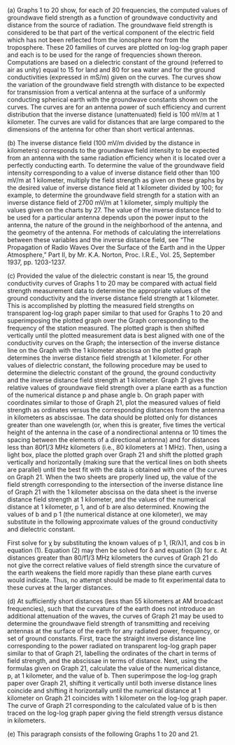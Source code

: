 (a) Graphs 1 to 20 show, for each of 20 frequencies, the computed values of groundwave field strength as a function of groundwave conductivity and distance from the source of radiation. The groundwave field strength is considered to be that part of the vertical component of the electric field which has not been reflected from the ionosphere nor from the troposphere. These 20 families of curves are plotted on log-log graph paper and each is to be used for the range of frequencies shown thereon. Computations are based on a dielectric constant of the ground (referred to air as unity) equal to 15 for land and 80 for sea water and for the ground conductivities (expressed in mS/m) given on the curves. The curves show the variation of the groundwave field strength with distance to be expected for transmission from a vertical antenna at the surface of a uniformly conducting spherical earth with the groundwave constants shown on the curves. The curves are for an antenna power of such efficiency and current distribution that the inverse distance (unattenuated) field is 100 mV/m at 1 kilometer. The curves are valid for distances that are large compared to the dimensions of the antenna for other than short vertical antennas.

(b) The inverse distance field (100 mV/m divided by the distance in kilometers) corresponds to the groundwave field intensity to be expected from an antenna with the same radiation efficiency when it is located over a perfectly conducting earth. To determine the value of the groundwave field intensity corresponding to a value of inverse distance field other than 100 mV/m at 1 kilometer, multiply the field strength as given on these graphs by the desired value of inverse distance field at 1 kilometer divided by 100; for example, to determine the groundwave field strength for a station with an inverse distance field of 2700 mV/m at 1 kilometer, simply multiply the values given on the charts by 27. The value of the inverse distance field to be used for a particular antenna depends upon the power input to the antenna, the nature of the ground in the neighborhood of the antenna, and the geometry of the antenna. For methods of calculating the interrelations between these variables and the inverse distance field, see “The Propagation of Radio Waves Over the Surface of the Earth and in the Upper Atmosphere,” Part II, by Mr. K.A. Norton, Proc. I.R.E., Vol. 25, September 1937, pp. 1203-1237.
              

(c) Provided the value of the dielectric constant is near 15, the ground conductivity curves of Graphs 1 to 20 may be compared with actual field strength measurement data to determine the appropriate values of the ground conductivity and the inverse distance field strength at 1 kilometer. This is accomplished by plotting the measured field strengths on transparent log-log graph paper similar to that used for Graphs 1 to 20 and superimposing the plotted graph over the Graph corresponding to the frequency of the station measured. The plotted graph is then shifted vertically until the plotted measurement data is best aligned with one of the conductivity curves on the Graph; the intersection of the inverse distance line on the Graph with the 1 kilometer abscissa on the plotted graph determines the inverse distance field strength at 1 kilometer. For other values of dielectric constant, the following procedure may be used to determine the dielectric constant of the ground, the ground conductivity and the inverse distance field strength at 1 kilometer. Graph 21 gives the relative values of groundwave field strength over a plane earth as a function of the numerical distance p and phase angle b. On graph paper with coordinates similar to those of Graph 21, plot the measured values of field strength as ordinates versus the corresponding distances from the antenna in kilometers as abscissae. The data should be plotted only for distances greater than one wavelength (or, when this is greater, five times the vertical height of the antenna in the case of a nondirectional antenna or 10 times the spacing between the elements of a directional antenna) and for distances less than 80f1/3 MHz kilometers (i.e., 80 kilometers at 1 MHz). Then, using a light box, place the plotted graph over Graph 21 and shift the plotted graph vertically and horizontally (making sure that the vertical lines on both sheets are parallel) until the best fit with the data is obtained with one of the curves on Graph 21. When the two sheets are properly lined up, the value of the field strength corresponding to the intersection of the inverse distance line of Graph 21 with the 1 kilometer abscissa on the data sheet is the inverse distance field strength at 1 kilometer, and the values of the numerical distance at 1 kilometer, p
                1, and of b are also determined. Knowing the values of b and p
                1 (the numerical distance at one kilometer), we may substitute in the following approximate values of the ground conductivity and dielectric constant.

First solve for χ by substituting the known values of p
                1, (R/λ)1, and cos b in equation (1). Equation (2) may then be solved for δ and equation (3) for ε. At distances greater than 80/f1/3 MHz kilometers the curves of Graph 21 do not give the correct relative values of field strength since the curvature of the earth weakens the field more rapidly than these plane earth curves would indicate. Thus, no attempt should be made to fit experimental data to these curves at the larger distances.
              

(d) At sufficiently short distances (less than 55 kilometers at AM broadcast frequencies), such that the curvature of the earth does not introduce an additional attenuation of the waves, the curves of Graph 21 may be used to determine the groundwave field strength of transmitting and receiving antennas at the surface of the earth for any radiated power, frequency, or set of ground constants. First, trace the straight inverse distance line corresponding to the power radiated on transparent log-log graph paper similar to that of Graph 21, labelling the ordinates of the chart in terms of field strength, and the abscissae in terms of distance. Next, using the formulas given on Graph 21, calculate the value of the numerical distance, p, at 1 kilometer, and the value of b. Then superimpose the log-log graph paper over Graph 21, shifting it vertically until both inverse distance lines coincide and shifting it horizontally until the numerical distance at 1 kilometer on Graph 21 coincides with 1 kilometer on the log-log graph paper. The curve of Graph 21 corresponding to the calculated value of b is then traced on the log-log graph paper giving the field strength versus distance in kilometers.

(e) This paragraph consists of the following Graphs 1 to 20 and 21.
              

